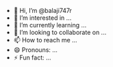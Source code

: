 - 👋 Hi, I’m @balaji747r
- 👀 I’m interested in ...
- 🌱 I’m currently learning ...
- 💞️ I’m looking to collaborate on ...
- 📫 How to reach me ...
- 😄 Pronouns: ...
- ⚡ Fun fact: ...

<!---
balaji747r/balaji747r is a ✨ special ✨ repository because its `README.md` (this file) appears on your GitHub profile.
You can click the Preview link to take a look at your changes.
--->
